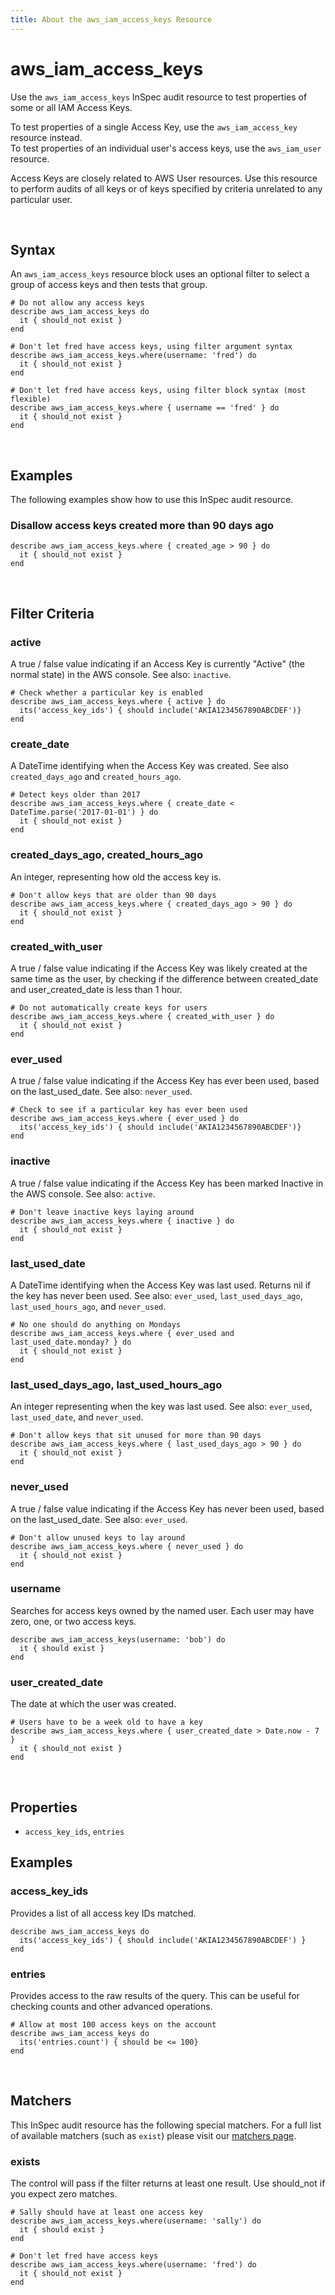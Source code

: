 ```yaml
---
title: About the aws_iam_access_keys Resource
---
```


# aws_iam_access_keys

Use the `aws_iam_access_keys` InSpec audit resource to test properties of some or all IAM Access Keys.

To test properties of a single Access Key, use the `aws_iam_access_key` resource instead.  
To test properties of an individual user's access keys, use the `aws_iam_user` resource.

Access Keys are closely related to AWS User resources.  Use this resource to perform audits of all keys or of keys specified by criteria unrelated to any particular user.  

<br>

## Syntax

An `aws_iam_access_keys` resource block uses an optional filter to select a group of access keys and then tests that group.

    # Do not allow any access keys
    describe aws_iam_access_keys do
      it { should_not exist }
    end

    # Don't let fred have access keys, using filter argument syntax
    describe aws_iam_access_keys.where(username: 'fred') do
      it { should_not exist }
    end  

    # Don't let fred have access keys, using filter block syntax (most flexible)
    describe aws_iam_access_keys.where { username == 'fred' } do
      it { should_not exist }
    end    

<br>

## Examples

The following examples show how to use this InSpec audit resource.

### Disallow access keys created more than 90 days ago

    describe aws_iam_access_keys.where { created_age > 90 } do
      it { should_not exist }
    end 

<br>

## Filter Criteria

### active

A true / false value indicating if an Access Key is currently "Active" (the normal state) in the AWS console.  See also: `inactive`.

    # Check whether a particular key is enabled
    describe aws_iam_access_keys.where { active } do
      its('access_key_ids') { should include('AKIA1234567890ABCDEF')}
    end

### create_date

A DateTime identifying when the Access Key was created.  See also `created_days_ago` and `created_hours_ago`.

    # Detect keys older than 2017
    describe aws_iam_access_keys.where { create_date < DateTime.parse('2017-01-01') } do
      it { should_not exist }
    end

### created_days_ago, created_hours_ago

An integer, representing how old the access key is.

    # Don't allow keys that are older than 90 days
    describe aws_iam_access_keys.where { created_days_ago > 90 } do
      it { should_not exist }
    end

### created_with_user

A true / false value indicating if the Access Key was likely created at the same time as the user, by checking if the difference between created_date and user_created_date is less than 1 hour.

    # Do not automatically create keys for users
    describe aws_iam_access_keys.where { created_with_user } do
      it { should_not exist }
    end

### ever_used

A true / false value indicating if the Access Key has ever been used, based on the last_used_date. See also: `never_used`.

    # Check to see if a particular key has ever been used
    describe aws_iam_access_keys.where { ever_used } do
      its('access_key_ids') { should include('AKIA1234567890ABCDEF')}
    end

### inactive

A true / false value indicating if the Access Key has been marked Inactive in the AWS console. See also: `active`.

    # Don't leave inactive keys laying around
    describe aws_iam_access_keys.where { inactive } do
      it { should_not exist }
    end

### last_used_date

A DateTime identifying when the Access Key was last used. Returns nil if the key has never been used. See also: `ever_used`, `last_used_days_ago`, `last_used_hours_ago`, and `never_used`.

    # No one should do anything on Mondays
    describe aws_iam_access_keys.where { ever_used and last_used_date.monday? } do
      it { should_not exist }
    end

### last_used_days_ago, last_used_hours_ago

An integer representing when the key was last used. See also: `ever_used`, `last_used_date`, and `never_used`.

    # Don't allow keys that sit unused for more than 90 days
    describe aws_iam_access_keys.where { last_used_days_ago > 90 } do
      it { should_not exist }
    end

### never_used

A true / false value indicating if the Access Key has never been used, based on the last_used_date. See also: `ever_used`.

    # Don't allow unused keys to lay around
    describe aws_iam_access_keys.where { never_used } do
      it { should_not exist }
    end

### username

Searches for access keys owned by the named user. Each user may have zero, one, or two access keys.

    describe aws_iam_access_keys(username: 'bob') do
      it { should exist }
    end

### user_created_date

The date at which the user was created.

    # Users have to be a week old to have a key
    describe aws_iam_access_keys.where { user_created_date > Date.now - 7 }
      it { should_not exist }
    end

<br>

## Properties

* `access_key_ids`, `entries`

## Examples

### access_key_ids

Provides a list of all access key IDs matched.

    describe aws_iam_access_keys do
      its('access_key_ids') { should include('AKIA1234567890ABCDEF') }
    end

### entries

Provides access to the raw results of the query.  This can be useful for checking counts and other advanced operations.

    # Allow at most 100 access keys on the account
    describe aws_iam_access_keys do
      its('entries.count') { should be <= 100}
    end

<br>

## Matchers

This InSpec audit resource has the following special matchers. For a full list of available matchers (such as `exist`) please visit our [matchers page](https://www.inspec.io/docs/reference/matchers/).

### exists

The control will pass if the filter returns at least one result. Use should_not if you expect zero matches.

    # Sally should have at least one access key
    describe aws_iam_access_keys.where(username: 'sally') do
      it { should exist }
    end

    # Don't let fred have access keys
    describe aws_iam_access_keys.where(username: 'fred') do
      it { should_not exist }
    end   
